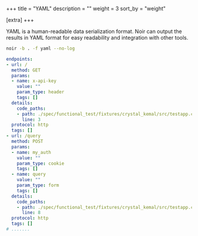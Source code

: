 +++
title = "YAML"
description = ""
weight = 3
sort_by = "weight"

[extra]
+++

YAML is a human-readable data serialization format. Noir can output the results in YAML format for easy readability and integration with other tools.

```bash
noir -b . -f yaml --no-log
```

```yaml
endpoints:
- url: /
  method: GET
  params:
  - name: x-api-key
    value: ""
    param_type: header
    tags: []
  details:
    code_paths:
    - path: ./spec/functional_test/fixtures/crystal_kemal/src/testapp.cr
      line: 3
  protocol: http
  tags: []
- url: /query
  method: POST
  params:
  - name: my_auth
    value: ""
    param_type: cookie
    tags: []
  - name: query
    value: ""
    param_type: form
    tags: []
  details:
    code_paths:
    - path: ./spec/functional_test/fixtures/crystal_kemal/src/testapp.cr
      line: 8
  protocol: http
  tags: []
# .......
```
